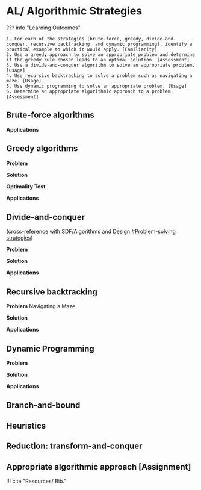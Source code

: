 # AL/ Algorithmic Strategies

??? info "Learning Outcomes"
    
    1. For each of the strategies (brute-force, greedy, divide-and-conquer, recursive backtracking, and dynamic programming), identify a practical example to which it would apply. [Familiarity]
    2. Use a greedy approach to solve an appropriate problem and determine if the greedy rule chosen leads to an optimal solution. [Assessment]
    3. Use a divide-and-conquer algorithm to solve an appropriate problem. [Usage]
    4. Use recursive backtracking to solve a problem such as navigating a maze. [Usage]
    5. Use dynamic programming to solve an appropriate problem. [Usage]
    6. Determine an appropriate algorithmic approach to a problem. [Assessment]

## Brute-force algorithms

**Applications**


## Greedy algorithms

**Problem**

**Solution**

**Optimality Test**

**Applications**

## Divide-and-conquer 

(cross-reference with [SDF/Algorithms and Design #Problem-solving strategies](../../Software-Development-Fundamentals/Algorithms-Design#Problem-solving-strategies))

**Problem**

**Solution**

**Applications**

## Recursive backtracking

**Problem**
Navigating a Maze

**Solution**

**Applications**

## Dynamic Programming

**Problem**

**Solution**

**Applications**

## Branch-and-bound

<!-- https://s2.smu.edu/~olinick/cse3360/lectures/b-and-b/l22.html -->

## Heuristics

## Reduction: transform-and-conquer

## Appropriate algorithmic approach [Assignment]

!!! cite "Resources/ Bib."